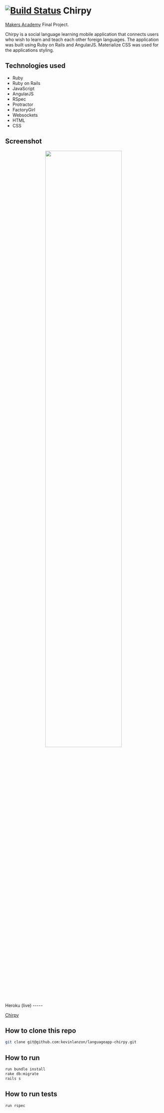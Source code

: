[![Build Status](https://travis-ci.org/kevinlanzon/languageapp-chirpy.svg?branch=master)](https://travis-ci.org/kevinlanzon/languageapp-chirpy)
Chirpy
==========
[Makers Academy](http://www.makersacademy.com) Final Project.

Chirpy is a social language learning mobile application that connects users who wish to learn and teach each other foreign languages. The application was built using Ruby on Rails and AngularJS. Materialize CSS was used for the applications styling.


Technologies used
----
- Ruby
- Ruby on Rails
- JavaScript
- AngularJS
- RSpec
- Protractor
- FactoryGirl
- Websockets
- HTML
- CSS

Screenshot
---
<div align="center">
        <img width="70%" src="/app/assets/images/chirpy_homepage.png">

</div>
Heroku (live)
-----

[Chirpy](https://chirpy-lang.herokuapp.com/)

How to clone this repo
----
```sh
git clone git@github.com:kevinlanzon/languageapp-chirpy.git
```

How to run
----
```sh
run bundle install
rake db:migrate
rails s
```

How to run tests
----
```sh
run rspec
```